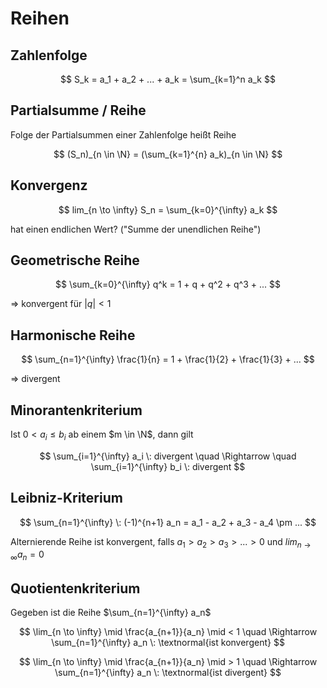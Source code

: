 # Reihen

## Zahlenfolge

$$
 S_k = a_1 + a_2 + ... + a_k = \sum_{k=1}^n a_k
$$

## Partialsumme / Reihe

Folge der Partialsummen einer Zahlenfolge heißt Reihe

$$
 (S_n)_{n \in \N} = (\sum_{k=1}^{n} a_k)_{n \in \N}
$$

## Konvergenz

$$
 lim_{n \to \infty} S_n = \sum_{k=0}^{\infty} a_k
$$

hat einen endlichen Wert? ("Summe der unendlichen Reihe")

## Geometrische Reihe

$$
 \sum_{k=0}^{\infty} q^k = 1 + q + q^2 + q^3 + ...
$$

$\Rightarrow$ konvergent für $|q| < 1$

## Harmonische Reihe

$$
 \sum_{n=1}^{\infty} \frac{1}{n} = 1 + \frac{1}{2} + \frac{1}{3} + ...
$$

$\Rightarrow$ divergent

## Minorantenkriterium

Ist $0 < a_i \leq b_i$ ab einem $m \in \N$, dann gilt

$$
 \sum_{i=1}^{\infty} a_i \: divergent \quad \Rightarrow \quad \sum_{i=1}^{\infty} b_i \: divergent
$$

## Leibniz-Kriterium

$$
 \sum_{n=1}^{\infty} \: (-1)^{n+1} a_n = a_1 - a_2 + a_3 - a_4 \pm ...
$$

Alternierende Reihe ist konvergent, falls $a_1 > a_2 > a_3 > ... > 0$ und $lim_{n \to \infty} a_n = 0$

## Quotientenkriterium

Gegeben ist die Reihe $\sum_{n=1}^{\infty} a_n$

$$
 \lim_{n \to \infty} \mid \frac{a_{n+1}}{a_n} \mid < 1 \quad \Rightarrow \sum_{n=1}^{\infty} a_n \: \textnormal{ist konvergent}
$$

$$
 \lim_{n \to \infty} \mid \frac{a_{n+1}}{a_n} \mid > 1 \quad \Rightarrow \sum_{n=1}^{\infty} a_n \: \textnormal{ist divergent}
$$
